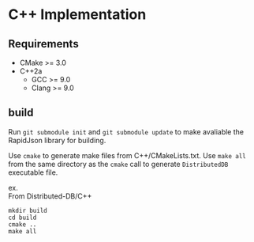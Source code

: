 # C++ Implementation

## Requirements
 * CMake >= 3.0
 * C++2a
    * GCC >= 9.0
    * Clang >= 9.0

## build
Run `git submodule init` and `git submodule update` to make avaliable the RapidJson library for building.

Use `cmake` to generate make files from C++/CMakeLists.txt. Use `make all` from the same directory as the `cmake` call to generate `DistributedDB` executable file.

ex. \
From Distributed-DB/C++
```
mkdir build
cd build
cmake ..
make all
```
